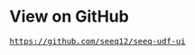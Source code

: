 # View on GitHub

<pre>
<a href="https://github.com/seeq12/seeq-udf-ui" target="_blank">https://github.com/seeq12/seeq-udf-ui</a>
</pre>